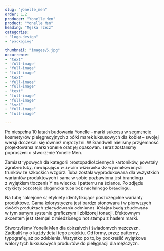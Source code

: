 ```yaml
---
slug: "yonelle_men"
order: 1.2
producer: "Yonelle Men"
product: "Yonelle Men"
heading: "Męska rzecz"
categories:
- "logo.design"
- "packaging"

thumbnail: "images/6.jpg"
occurrence:
- "text"
- "full-image"
- "full-image"
- "full-image"
- "text"
- "full-image"
- "full-image"
- "text"
- "full-image"
- "full-image"
- "text"
- "full-image"
- "full-image"

---
```

Po niespełna 10 latach budowania Yonelle – marki sukcesu w segmencie kosmetyków pielęgnacyjnych z półki marek luksusowych dla kobiet – swojej wersji doczekali się również mężczyźni. W Brandwell mieliśmy przyjemność projektowania marki Yonelle oraz jej opakowań. Teraz zostaliśmy poproszeni o stworzenie Yonelle Men.

Zamiast typowych dla kategorii prostopadłościennych kartoników, powstały zgrabne tuby, nawiązujące w swoim wizerunku do wysmakowanych trunków ze szkockich wzgórz. Tuba została wyprodukowana dla wszystkich wariantów produktowych i sama w sobie pozbawiona jest brandingu z wyjątkiem tłoczenia Y na wieczku i patternu na ściance. Po zdjęciu etykiety pozostaje elegancka tuba bez nachalnego brandingu.

Na tubę naklejone są etykiety identyfikujące poszczególne warianty produktowe. Gama kolorystyczna jest bardzo stonowana i w pierwszych dwóch produktach zdecydowanie odmienna. Kolejne będą zbudowane w tym samym systemie graficznym i zbliżonej tonacji. Efektownym akcentem jest stempel z miedzianego hot stampu z hasłem marki.

Stworzyliśmy Yonelle Men dla dojrzałych i świadomych mężczyzn. Zadbaliśmy o każdy detal tego projektu. Od formy, przez patterny, typografię, aż po zdobienia. Wszystko po to, by podkreślić wyjątkowe walory tych luksusowych produktów do pielęgnacji dla mężczyzn.